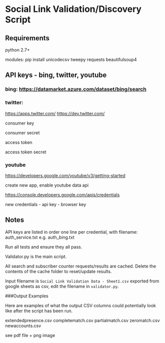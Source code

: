 # Social Link Validation/Discovery Script

## Requirements

python 2.7+

modules: pip install unicodecsv tweepy requests beautifulsoup4

## API keys - bing, twitter, youtube

### bing: https://datamarket.azure.com/dataset/bing/search

### twitter:

https://apps.twitter.com/ https://dev.twitter.com/

consumer key

consumer secret

access token

access token secret

### youtube

https://developers.google.com/youtube/v3/getting-started

create new app, enable youtube data api

https://console.developers.google.com/apis/credentials

new credentials - api key - browser key

## Notes

API keys are listed in order one line per credential, with filename: auth_service.txt e.g. auth_bing.txt

Run all tests and ensure they all pass.

Validator.py is the main script.

All search and subscriber counter requests/results are cached. Delete the contents of the cache folder to reset/update results.

Input filename is `Social Link Validation Data - Sheet1.csv` exported from google sheets as csv, edit the filename in `validator.py`.


###Output Examples

Here are examples of what the output CSV columns could potentially look like after the script has been run.

extendedpresence.csv
completematch.csv
partialmatch.csv
zeromatch.csv
newaccounts.csv

see pdf file + png image
